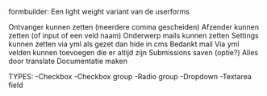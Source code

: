 formbuilder:
Een light weight variant van de userforms

Ontvanger kunnen zetten (meerdere comma gescheiden)
Afzender kunnen zetten (of input of een veld naam)
Onderwerp mails kunnen zetten
Settings kunnen zetten via yml als gezet dan hide in cms
Bedankt mail
Via yml velden kunnen toevoegen die er altijd zijn
Submissions saven (optie?)
Alles door translate
Documentatie maken

TYPES:
-Checkbox
-Checkbox group
-Radio group
-Dropdown
-Textarea field
